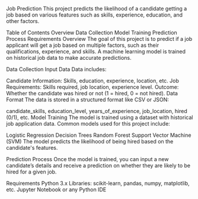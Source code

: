 Job Prediction
This project predicts the likelihood of a candidate getting a job based on various features such as skills, experience, education, and other factors.

Table of Contents
Overview
Data Collection
Model Training
Prediction Process
Requirements
Overview
The goal of this project is to predict if a job applicant will get a job based on multiple factors, such as their qualifications, experience, and skills. A machine learning model is trained on historical job data to make accurate predictions.

Data Collection
Input Data
Data includes:

Candidate Information: Skills, education, experience, location, etc.
Job Requirements: Skills required, job location, experience level.
Outcome: Whether the candidate was hired or not (1 = hired, 0 = not hired).
Data Format
The data is stored in a structured format like CSV or JSON:

candidate_skills, education_level, years_of_experience, job_location, hired (0/1), etc.
Model Training
The model is trained using a dataset with historical job application data. Common models used for this project include:

Logistic Regression
Decision Trees
Random Forest
Support Vector Machine (SVM)
The model predicts the likelihood of being hired based on the candidate's features.

Prediction Process
Once the model is trained, you can input a new candidate’s details and receive a prediction on whether they are likely to be hired for a given job.

Requirements
Python 3.x
Libraries: scikit-learn, pandas, numpy, matplotlib, etc.
Jupyter Notebook or any Python IDE
